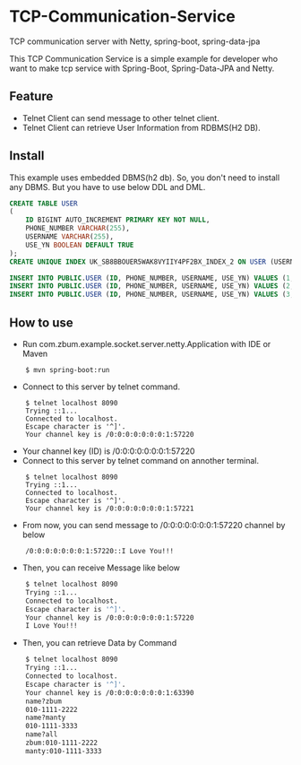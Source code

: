 # TCP-Communication-Service
TCP communication server with Netty, spring-boot, spring-data-jpa

This TCP Communication Service is a simple example for developer who want to make tcp service with Spring-Boot, Spring-Data-JPA and Netty.

## Feature
* Telnet Client can send message to other telnet client.
* Telnet Client can retrieve User Information from RDBMS(H2 DB).

## Install
This example uses embedded DBMS(h2 db). So, you don't need to install any DBMS.
But you have to use below DDL and DML.

```sql
CREATE TABLE USER
(
    ID BIGINT AUTO_INCREMENT PRIMARY KEY NOT NULL,
    PHONE_NUMBER VARCHAR(255),
    USERNAME VARCHAR(255),
    USE_YN BOOLEAN DEFAULT TRUE
);
CREATE UNIQUE INDEX UK_SB8BBOUER5WAK8VYIIY4PF2BX_INDEX_2 ON USER (USERNAME);
```

```sql
INSERT INTO PUBLIC.USER (ID, PHONE_NUMBER, USERNAME, USE_YN) VALUES (1, '010-1111-2222', 'zbum', true);
INSERT INTO PUBLIC.USER (ID, PHONE_NUMBER, USERNAME, USE_YN) VALUES (2, '010-1111-3333', 'manty', true);
INSERT INTO PUBLIC.USER (ID, PHONE_NUMBER, USERNAME, USE_YN) VALUES (3, '010-1111-4444', 'jibumjung', true);
```

## How to use
* Run com.zbum.example.socket.server.netty.Application with IDE or Maven
```
    $ mvn spring-boot:run
```
* Connect to this server by telnet command.
```
    $ telnet localhost 8090
    Trying ::1...
    Connected to localhost.
    Escape character is '^]'.
    Your channel key is /0:0:0:0:0:0:0:1:57220
```
* Your channel key (ID) is /0:0:0:0:0:0:0:1:57220
* Connect to this server by telnet command on annother terminal.
```
    $ telnet localhost 8090
    Trying ::1...
    Connected to localhost.
    Escape character is '^]'.
    Your channel key is /0:0:0:0:0:0:0:1:57221
```
* From now, you can send message to /0:0:0:0:0:0:0:1:57220 channel by below
```
    /0:0:0:0:0:0:0:1:57220::I Love You!!!
```
* Then, you can receive Message like below
```bash
    $ telnet localhost 8090
    Trying ::1...
    Connected to localhost.
    Escape character is '^]'.
    Your channel key is /0:0:0:0:0:0:0:1:57220
    I Love You!!!
```

* Then, you can retrieve Data by Command
```bash
    $ telnet localhost 8090
    Trying ::1...
    Connected to localhost.
    Escape character is '^]'.
    Your channel key is /0:0:0:0:0:0:0:1:63390
    name?zbum
    010-1111-2222
    name?manty
    010-1111-3333
    name?all
    zbum:010-1111-2222
    manty:010-1111-3333
```